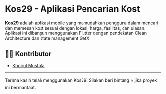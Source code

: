 # Kos29 - Aplikasi Pencarian Kost

**Kos29** adalah aplikasi mobile yang memudahkan pengguna dalam mencari dan memesan kost sesuai dengan lokasi, harga, fasilitas, dan ulasan. Aplikasi ini dibangun menggunakan Flutter dengan pendekatan Clean Architecture dan state management GetX.

## 👨‍💻 Kontributor

- [Khoirul Mustofa](mailto:khoirul@gmail.com)

---

Terima kasih telah menggunakan Kos29! Silakan beri bintang ⭐ jika proyek ini bermanfaat.
